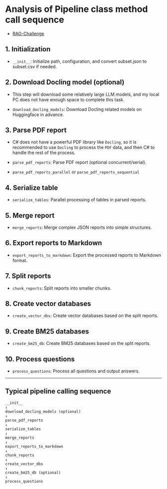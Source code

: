 # Analysis of Pipeline class method call sequence 

- [RAG-Challenge](https://github.com/IlyaRice/RAG-Challenge-2)

## 1. Initialization

- `__init__`: Initialize path, configuration, and convert subset.json to subset.csv if needed.

## 2. Download Docling model (optional)

- This step will download some relatively large LLM models,
and my local PC does not have enough space to complete this task.

- `download_docling_models`: Download Docling related models on Huggingface in advance.

## 3. Parse PDF report

- C# does not have a powerful PDF library like `Docling`,
so it is recommended to use `Docling` to process the `PDF` data,
and then C# to handle the rest of the process.

- `parse_pdf_reports`: Parse PDF report (optional concurrent/serial).

- `parse_pdf_reports_parallel` or `parse_pdf_reports_sequential`

## 4. Serialize table

- `serialize_tables`: Parallel processing of tables in parsed reports.

## 5. Merge report

- `merge_reports`: Merge complex JSON reports into simple structures.

## 6. Export reports to Markdown

- `export_reports_to_markdown`: Export the processed reports to Markdown format.

## 7. Split reports

- `chunk_reports`: Split reports into smaller chunks.

## 8. Create vector databases

- `create_vector_dbs`: Create vector databases based on the split reports.

## 9. Create BM25 databases

- `create_bm25_db`: Create BM25 databases based on the split reports.

## 10. Process questions

- `process_questions`: Process all questions and output answers.

---

## Typical pipeline calling sequence

```text
__init__
↓
download_docling_models (optional)
↓
parse_pdf_reports
↓
serialize_tables
↓
merge_reports
↓
export_reports_to_markdown
↓
chunk_reports
↓
create_vector_dbs
↓
create_bm25_db (optional)
↓
process_questions
```
